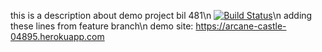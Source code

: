 this is a description about demo project bil 481\n 
[![Build Status](https://travis-ci.com/bozgenc/481homework.svg?branch=main)](https://travis-ci.com/bozgenc/481homework)\n
adding these lines from feature branch\n
demo site: https://arcane-castle-04895.herokuapp.com